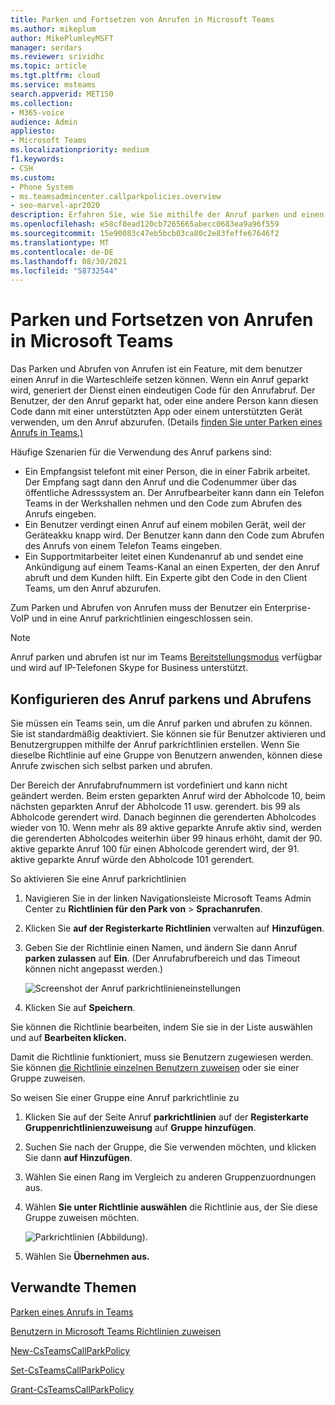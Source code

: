 ```yaml
---
title: Parken und Fortsetzen von Anrufen in Microsoft Teams
ms.author: mikeplum
author: MikePlumleyMSFT
manager: serdars
ms.reviewer: srividhc
ms.topic: article
ms.tgt.pltfrm: cloud
ms.service: msteams
search.appverid: MET150
ms.collection:
- M365-voice
audience: Admin
appliesto:
- Microsoft Teams
ms.localizationpriority: medium
f1.keywords:
- CSH
ms.custom:
- Phone System
- ms.teamsadmincenter.callparkpolicies.overview
- seo-marvel-apr2020
description: Erfahren Sie, wie Sie mithilfe der Anruf parken und einen Anruf in einem Anruf halten, Microsoft Teams.
ms.openlocfilehash: e58cf8ead120cb7265665abecc0683ea9a96f559
ms.sourcegitcommit: 15e90083c47eb5bcb03ca80c2e83feffe67646f2
ms.translationtype: MT
ms.contentlocale: de-DE
ms.lasthandoff: 08/30/2021
ms.locfileid: "58732544"
---
```

# <a name="call-park-and-retrieve-in-microsoft-teams"></a>Parken und Fortsetzen von Anrufen in Microsoft Teams

Das Parken und Abrufen von Anrufen ist ein Feature, mit dem benutzer einen Anruf in die Warteschleife setzen können. Wenn ein Anruf geparkt wird, generiert der Dienst einen eindeutigen Code für den Anrufabruf. Der Benutzer, der den Anruf geparkt hat, oder eine andere Person kann diesen Code dann mit einer unterstützten App oder einem unterstützten Gerät verwenden, um den Anruf abzurufen. (Details [finden Sie unter Parken eines Anrufs in Teams.)](https://support.office.com/article/park-a-call-in-teams-8538c063-d676-4e9a-8045-fc3b7299bb2f)

Häufige Szenarien für die Verwendung des Anruf parkens sind:

- Ein Empfangsist telefont mit einer Person, die in einer Fabrik arbeitet. Der Empfang sagt dann den Anruf und die Codenummer über das öffentliche Adresssystem an. Der Anrufbearbeiter kann dann ein Telefon Teams in der Werkshallen nehmen und den Code zum Abrufen des Anrufs eingeben.
- Ein Benutzer verdingt einen Anruf auf einem mobilen Gerät, weil der Geräteakku knapp wird. Der Benutzer kann dann den Code zum Abrufen des Anrufs von einem Telefon Teams eingeben.
- Ein Supportmitarbeiter leitet einen Kundenanruf ab und sendet eine Ankündigung auf einem Teams-Kanal an einen Experten, der den Anruf abruft und dem Kunden hilft. Ein Experte gibt den Code in den Client Teams, um den Anruf abzurufen.

Zum Parken und Abrufen von Anrufen muss der Benutzer ein Enterprise-VoIP und in eine Anruf parkrichtlinien eingeschlossen sein.

> [!NOTE]
> Anruf parken und abrufen ist nur im Teams [Bereitstellungsmodus](teams-and-skypeforbusiness-coexistence-and-interoperability.md) verfügbar und wird auf IP-Telefonen Skype for Business unterstützt.

## <a name="configure-call-park-and-retrieve"></a>Konfigurieren des Anruf parkens und Abrufens

Sie müssen ein Teams sein, um die Anruf parken und abrufen zu können. Sie ist standardmäßig deaktiviert. Sie können sie für Benutzer aktivieren und Benutzergruppen mithilfe der Anruf parkrichtlinien erstellen. Wenn Sie dieselbe Richtlinie auf eine Gruppe von Benutzern anwenden, können diese Anrufe zwischen sich selbst parken und abrufen.

Der Bereich der Anrufabrufnummern ist vordefiniert und kann nicht geändert werden. Beim ersten geparkten Anruf wird der Abholcode 10, beim nächsten geparkten Anruf der Abholcode 11 usw. gerendert. bis 99 als Abholcode gerendert wird. Danach beginnen die gerenderten Abholcodes wieder von 10.  Wenn mehr als 89 aktive geparkte Anrufe aktiv sind, werden die gerenderten Abholcodes weiterhin über 99 hinaus erhöht, damit der 90. aktive geparkte Anruf 100 für einen Abholcode gerendert wird, der 91. aktive geparkte Anruf würde den Abholcode 101 gerendert.

So aktivieren Sie eine Anruf parkrichtlinien

1. Navigieren Sie in der linken Navigationsleiste Microsoft Teams Admin Center zu **Richtlinien für den Park von**  >  **Sprachanrufen**.
2. Klicken Sie **auf der Registerkarte Richtlinien** verwalten auf **Hinzufügen**.
3. Geben Sie der Richtlinie einen Namen, und ändern Sie dann Anruf **parken zulassen** auf **Ein**. (Der Anrufabrufbereich und das Timeout können nicht angepasst werden.)

    ![Screenshot der Anruf parkrichtlinieneinstellungen](media/call-park-add-policy.png)

4. Klicken Sie auf **Speichern**.

Sie können die Richtlinie bearbeiten, indem Sie sie in der Liste auswählen und auf **Bearbeiten klicken.**

Damit die Richtlinie funktioniert, muss sie Benutzern zugewiesen werden. Sie können [die Richtlinie einzelnen Benutzern zuweisen](assign-policies.md) oder sie einer Gruppe zuweisen.

So weisen Sie einer Gruppe eine Anruf parkrichtlinie zu

1. Klicken Sie auf der Seite Anruf **parkrichtlinien** auf der **Registerkarte Gruppenrichtlinienzuweisung** auf **Gruppe hinzufügen**.
2. Suchen Sie nach der Gruppe, die Sie verwenden möchten, und klicken Sie dann **auf Hinzufügen**.
3. Wählen Sie einen Rang im Vergleich zu anderen Gruppenzuordnungen aus.
4. Wählen **Sie unter Richtlinie auswählen** die Richtlinie aus, der Sie diese Gruppe zuweisen möchten.

    ![Parkrichtlinien (Abbildung).](media/call-park-assign-policy-to-group.png)

5. Wählen Sie **Übernehmen aus.**

## <a name="related-topics"></a>Verwandte Themen

[Parken eines Anrufs in Teams](https://support.office.com/article/park-a-call-in-teams-8538c063-d676-4e9a-8045-fc3b7299bb2f)

[Benutzern in Microsoft Teams Richtlinien zuweisen](assign-policies.md)

[New-CsTeamsCallParkPolicy](/powershell/module/skype/new-csteamscallparkpolicy?view=skype-ps)

[Set-CsTeamsCallParkPolicy](/powershell/module/skype/set-csteamscallparkpolicy?view=skype-ps)

[Grant-CsTeamsCallParkPolicy](/powershell/module/skype/grant-csteamscallparkpolicy?view=skype-ps)
